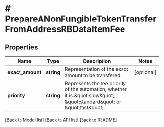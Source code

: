 # # PrepareANonFungibleTokenTransferFromAddressRBDataItemFee

## Properties

Name | Type | Description | Notes
------------ | ------------- | ------------- | -------------
**exact_amount** | **string** | Representation of the exact amount to be transfered. | [optional]
**priority** | **string** | Represents the fee priority of the automation, whether it is \&quot;slow\&quot;, \&quot;standard\&quot; or \&quot;fast\&quot; |

[[Back to Model list]](../../README.md#models) [[Back to API list]](../../README.md#endpoints) [[Back to README]](../../README.md)
